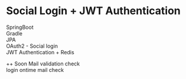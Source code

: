 # Social Login + JWT Authentication

SpringBoot  
Gradle   
JPA  
OAuth2 - Social login  
JWT Authentication + Redis  
  
++  Soon
Mail validation check  
login ontime mail check
